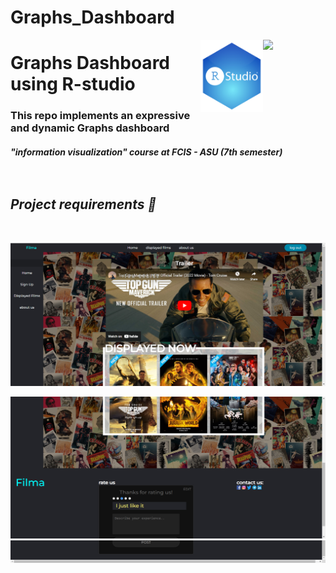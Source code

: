 # Graphs_Dashboard
<p><a href="https://www.asu.edu.eg/"><img align="right" src="https://ums.asu.edu.eg/images/logo.png" width="100" /></a></p>
<p><img align="right" src="https://raw.githubusercontent.com/rstudio/hex-stickers/main/PNG/RStudio.png" width="100" /></a></p>
<div align=left>
<h1>
    Graphs Dashboard using R-studio

</h1>
  <h3>
    This repo implements an expressive and dynamic Graphs dashboard 
  </h3>
 <h5>
    "information visualization" course at FCIS - ASU 
        (7th semester)
<div>
<br>
<br>

## **Project requirements 🤔**
<br>

![picture alt](https://github.com/abdalla-am/Cinema-tickets-reservation-WebProject/blob/main/readme_img/Screen%201.png "Screen 1")

![picture alt](https://github.com/abdalla-am/Cinema-tickets-reservation-WebProject/blob/main/readme_img/Screen%202.png "Screen 2")
![picture alt](https://github.com/abdalla-am/Cinema-tickets-reservation-WebProject/blob/main/readme_img/Screen%203.png "Screen 3")

<br>

